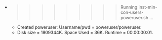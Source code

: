 * >>>>>>>>> Running inst-min-con-users-poweruser.sh ...
  * Created poweruser: Username/pwd = poweruser/poweruser.
  * Disk size = 1809344K. Space Used = 36K. Runtime = 00:00:00:01.
